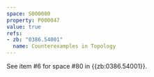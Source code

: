 ```yaml
---
space: S000080
property: P000047
value: true
refs:
- zb: "0386.54001"
  name: Counterexamples in Topology
---
```


See item #6 for space #80 in {{zb:0386.54001}}.
